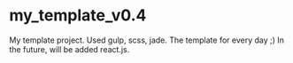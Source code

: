 # my_template_v0.4
My template project. Used gulp, scss, jade. The template for every day ;) In the future, will be added react.js.

